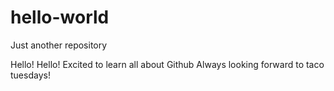 # hello-world
Just another repository

Hello! Hello!
Excited to learn all about Github 
Always looking forward to taco tuesdays!


